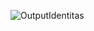 ![OutputIdentitas](https://user-images.githubusercontent.com/46062604/135820649-d7c265b3-3c5d-494f-92f9-1ca05298b640.jpg)
